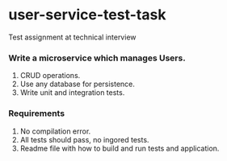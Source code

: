 # user-service-test-task

 Test assignment at technical interview

### Write a microservice which manages Users.

1) CRUD operations.
2) Use any database for persistence.
3) Write unit and integration tests.

### Requirements
1) No compilation error.
2) All tests should pass, no ingored tests.
3) Readme file with how to build and run tests and application.
